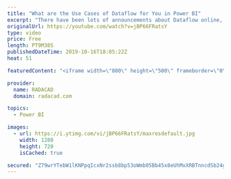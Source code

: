 ```yaml
---
title: "What are the Use Cases of Dataflow for You in Power BI"
excerpt: "There have been lots of announcements about Dataflow online, through videos and articles and news. There are many demos about Dataflow as well. However, still when I talk about it in conferences, one of the main questions from the audience is that; “What are use cases for it?”. In this video, I’m going"
originalUrl: https://youtube.com/watch?v=jBP66FRatsY
type: video
price: Free
length: PT9M38S
publishedDateTime: 2019-10-16T18:05:22Z
heat: 51

featuredContent: "<iframe width=\"800\" height=\"500\" frameborder=\"0\" src=\"https://www.youtube.com/embed/jBP66FRatsY\" allow=\"accelerometer; autoplay; encrypted-media; gyroscope; picture-in-picture\" allowfullscreen></iframe>"

provider:
  name: RADACAD
  domain: radacad.com

topics:
  - Power BI

images:
  - url: https://i.ytimg.com/vi/jBP66FRatsY/maxresdefault.jpg
    width: 1280
    height: 720
    isCached: true

secured: "Z79wrYTebW1lKNPpqIcxNr2ssb8bp53oWmb05Bb45x8eUhMxXRBTnncdSb24gf8/C1VfPXgieZPprlAYiotBx5NzSg5UinB5z5Hd1X/9fQ74TDzey+4i2z6WEgK4CMy+wH30YPL9zOojtFPEncQHwPdbJ7eIJIMQVEZEdQVf8yxXeDsSSGzqj5DVccUEtp7sQnsf6q+NSihMpAVBZTTiqUFAVXyIwyjMsFk0XUr49oDlY17uFIKB/iOwjy+GeIqds43VGDaXGtC9UY2/6PL7ptiQiFwSISc7X5xchTQTVwSh++tpzSC3H56AtTtVn2d6YDT6AIWwmIxu1ntGvx2aBTZ2Anx9AG7zeks4/4JWoO/Xgv4+Hm9Ju9bLbWYz10tjU4r44yJ6HFfScOA0yqYdWZerK/81yUYW1XpgIRD5soE=;Dt7ei99a6litQkVYPteCYA=="
---
```


